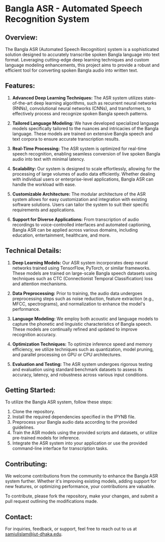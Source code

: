 # Bangla ASR - Automated Speech Recognition System

## Overview:
The Bangla ASR (Automated Speech Recognition) system is a sophisticated solution designed to accurately transcribe spoken Bangla language into text format. Leveraging cutting-edge deep learning techniques and custom language modeling enhancements, this project aims to provide a robust and efficient tool for converting spoken Bangla audio into written text.

## Features:

1. **Advanced Deep Learning Techniques:** The ASR system utilizes state-of-the-art deep learning algorithms, such as recurrent neural networks (RNNs), convolutional neural networks (CNNs), and transformers, to effectively process and recognize spoken Bangla speech patterns.

2. **Tailored Language Modeling:** We have developed specialized language models specifically tailored to the nuances and intricacies of the Bangla language. These models are trained on extensive Bangla speech and text corpora to ensure accurate transcription results.

3. **Real-Time Processing:** The ASR system is optimized for real-time speech recognition, enabling seamless conversion of live spoken Bangla audio into text with minimal latency.

4. **Scalability:** Our system is designed to scale effortlessly, allowing for the processing of large volumes of audio data efficiently. Whether dealing with individual users or enterprise-level applications, Bangla ASR can handle the workload with ease.

5. **Customizable Architecture:** The modular architecture of the ASR system allows for easy customization and integration with existing software solutions. Users can tailor the system to suit their specific requirements and applications.

6. **Support for Diverse Applications:** From transcription of audio recordings to voice-controlled interfaces and automated captioning, Bangla ASR can be applied across various domains, including education, entertainment, healthcare, and more.

## Technical Details:

1. **Deep Learning Models:** Our ASR system incorporates deep neural networks trained using TensorFlow, PyTorch, or similar frameworks. These models are trained on large-scale Bangla speech datasets using techniques such as CTC (Connectionist Temporal Classification) loss and attention mechanisms.

2. **Data Preprocessing:** Prior to training, the audio data undergoes preprocessing steps such as noise reduction, feature extraction (e.g., MFCC, spectrograms), and normalization to enhance the model's performance.

3. **Language Modeling:** We employ both acoustic and language models to capture the phonetic and linguistic characteristics of Bangla speech. These models are continually refined and updated to improve recognition accuracy.

4. **Optimization Techniques:** To optimize inference speed and memory efficiency, we utilize techniques such as quantization, model pruning, and parallel processing on GPU or CPU architectures.

5. **Evaluation and Testing:** The ASR system undergoes rigorous testing and evaluation using standard benchmark datasets to assess its accuracy, latency, and robustness across various input conditions.

## Getting Started:

To utilize the Bangla ASR system, follow these steps:

1. Clone the repository.
2. Install the required dependencies specified in the IPYNB file.
3. Preprocess your Bangla audio data according to the provided guidelines.
4. Train the ASR models using the provided scripts and datasets, or utilize pre-trained models for inference.
5. Integrate the ASR system into your application or use the provided command-line interface for transcription tasks.


## Contributing:

We welcome contributions from the community to enhance the Bangla ASR system further. Whether it's improving existing models, adding support for new features, or optimizing performance, your contributions are valuable.

To contribute, please fork the repository, make your changes, and submit a pull request outlining the modifications made.


## Contact:

For inquiries, feedback, or support, feel free to reach out to us at samiulislam@iut-dhaka.edu.
